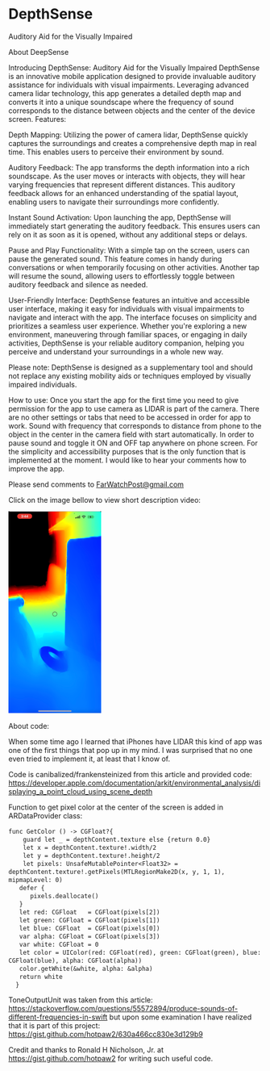 # DepthSense
Auditory Aid for the Visually Impaired

About DeepSense

Introducing DepthSense: Auditory Aid for the Visually Impaired
DepthSense is an innovative mobile application designed to provide invaluable auditory assistance for individuals with visual impairments. Leveraging advanced camera lidar technology, this app generates a detailed depth map and converts it into a unique soundscape where the frequency of sound corresponds to the distance between objects and the center of the device screen.
Features:

Depth Mapping: Utilizing the power of camera lidar, DepthSense quickly captures the surroundings and creates a comprehensive depth map in real time. This enables users to perceive their environment by sound.

Auditory Feedback: The app transforms the depth information into a rich soundscape. As the user moves or interacts with objects, they will hear varying frequencies that represent different distances. This auditory feedback allows for an enhanced understanding of the spatial layout, enabling users to navigate their surroundings more confidently.

Instant Sound Activation: Upon launching the app, DepthSense will immediately start generating the auditory feedback. This ensures users can rely on it as soon as it is opened, without any additional steps or delays.

Pause and Play Functionality: With a simple tap on the screen, users can pause the generated sound. This feature comes in handy during conversations or when temporarily focusing on other activities. Another tap will resume the sound, allowing users to effortlessly toggle between auditory feedback and silence as needed.

User-Friendly Interface: DepthSense features an intuitive and accessible user interface, making it easy for individuals with visual impairments to navigate and interact with the app. The interface focuses on simplicity and prioritizes a seamless user experience.
Whether you're exploring a new environment, maneuvering through familiar spaces, or engaging in daily activities, DepthSense is your reliable auditory companion, helping you perceive and understand your surroundings in a whole new way.

Please note: DepthSense is designed as a supplementary tool and should not replace any existing mobility aids or techniques employed by visually impaired individuals.

How to use:
Once you start the app for the first time you need to give permission for the app to use camera as LIDAR is part of the camera. There are no other settings or tabs that need to be accessed in order for app to work. Sound with frequency that corresponds to distance from phone to the object in the center in the camera field with start automatically. In order to pause sound and toggle it ON and OFF tap anywhere on phone screen. For the simplicity and accessibility purposes that is the only function that is implemented at the moment.
I would like to hear your comments how to improve the app.

Please send comments to FarWatchPost@gmail.com

Click on the image bellow to view short description video:

[![DepthSense](https://github.com/Berranzan/DepthSense/blob/main/docs/assets/DepthSense%20screenshot%20small.png?raw=true)](https://www.youtube.com/watch?v=hSlkyQm20xM "DepthSense")

About code:

When some time ago I learned that iPhones have LIDAR this kind of app was one of the first things that pop up in my mind. I was surprised that no one even tried to implement it, at least that I know of.

Code is canibalized/frankensteinized from this article and provided code: https://developer.apple.com/documentation/arkit/environmental_analysis/displaying_a_point_cloud_using_scene_depth

Function to get pixel color at the center of the screen is added in ARDataProvider class:
 
    func GetColor () -> CGFloat?{
        guard let _ = depthContent.texture else {return 0.0} 
        let x = depthContent.texture!.width/2
        let y = depthContent.texture!.height/2
        let pixels: UnsafeMutablePointer<Float32> = depthContent.texture!.getPixels(MTLRegionMake2D(x, y, 1, 1), mipmapLevel: 0)
       defer {
          pixels.deallocate()
       }
       let red: CGFloat   = CGFloat(pixels[2])
       let green: CGFloat = CGFloat(pixels[1])
       let blue: CGFloat  = CGFloat(pixels[0])
       var alpha: CGFloat = CGFloat(pixels[3])
       var white: CGFloat = 0
       let color = UIColor(red: CGFloat(red), green: CGFloat(green), blue: CGFloat(blue), alpha: CGFloat(alpha))
       color.getWhite(&white, alpha: &alpha)
       return white
      }

ToneOutputUnit was taken from this article: https://stackoverflow.com/questions/55572894/produce-sounds-of-different-frequencies-in-swift
   but upon some examination I have realized that it is part of this project: https://gist.github.com/hotpaw2/630a466cc830e3d129b9
 
 Credit and thanks to Ronald H Nicholson, Jr. at https://gist.github.com/hotpaw2 for writing such useful code.


